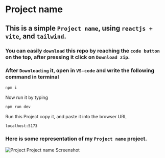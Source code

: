 # Project name
 
## This is a simple `Project name`, using `reactjs + vite`, and `tailwind`.

### You can easily `download` this repo by reaching the `code button` on the top, after pressing it click on `Download zip`.

### After `Downloading` it, open in `VS-code` and write the following command in terminal
```bash
npm i
```
Now run it by typing

```bash
npm run dev
```
Run this Project copy it, and paste it into the browser URL
```bash
localhost:5173
```

### Here is some representation of my `Project name` project.

![Project `Project name` Screenshot](src/assets/Screenshot.png)
